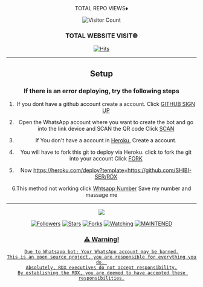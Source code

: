 <div align="center"


  ### TOTAL REPO VIEWS♦

![Visitor Count](https://profile-counter.glitch.me/KINGS-AS/count.svg)
  
### TOTAL WEBSITE VISIT🌐
  [![Hits](https://hits.seeyoufarm.com/api/count/incr/badge.svg?url=https://rdx-whtsapp-bot-website.yolasite.com/&count_bg=%2379C83D&title_bg=%23030303&icon=webauthn.svg&icon_color=%23FFFAFA&title=WEBSITE+VISITORS&edge_flat=false)](https://rdx-whtsapp-bot-website.yolasite.com/)

------
  
## Setup


  ### If there is an error deploying, try the following steps
  
1. If you dont have a github account create a account. Click [GITHUB SIGN UP](https://github.com/signup/)

2. Open the WhatsApp account where you want to create the bot and go into the link device and SCAN the QR code Click [SCAN](https://replit.com/@shibi007/SHIBI-QR-CODE?v=1)
 
3. If You don't have a account in [Heroku](https://signup.heroku.com/), Create a account.

4. You will have to fork this git to deploy via Heroku.
  click to fork the git into your account
 Click [FORK](https://github.com/SHIBI-SER/RDX/fork)

5. Now https://heroku.com/deploy?template=https://github.com/SHIBI-SER/RDX


6.This method not working click [Whtsapp Number](https://wa.me/qr/CYBN2KFKQTAIN1) Save my number and massage me 

------


  <p align="center">
  <a href="httsp://github.com/KINGS-AS/RDX">
    <img src="https://img.shields.io/github/repo-size/KINGS-AS/RDX?color=green&label=Repo%20total%20size&style=plastic">
<p align="center">
<a href="https://github.com/KINGS-AS/followers"><img title="Followers" src="https://img.shields.io/github/followers/KINGS-AS?color=blue&style=flat-square"></a>
<a href="https://github.com/KINGS-AS/RDX/stargazers/"><img title="Stars" src="https://img.shields.io/github/stars/KINGS-AS/RDX?color=blue&style=flat-square"></a>
<a href="https://github.com/KINGS-AS/RDX/network/members"><img title="Forks" src="https://img.shields.io/github/forks/KINGS-AS/RDX?color=blue&style=flat-square"></a>
<a href="https://github.com/KINGS-AS/RDX/watchers"><img title="Watching" src="https://img.shields.io/github/watchers/KINGS-AS/RDX?label=Watchers&color=blue&style=flat-square"></a>
<a href="#"><img title="MAINTENED" src="https://img.shields.io/badge/UNMAINTENED-YES-blue.svg"</a>
</p>





        
### ⚠️ Warning! 
```
Due to Whatsapp bot; Your WhatsApp account may be banned.
This is an open source project, you are responsible for everything you do. 
Absolutely, RDX executives do not accept responsibility.
By establishing the RDX, you are deemed to have accepted these responsibilities.
```
